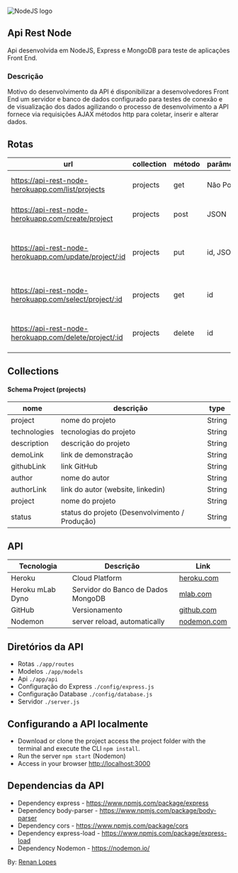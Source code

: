 ![NodeJS logo](http://cfile10.uf.tistory.com/image/1973644A5149370931E7E6)

## Api Rest Node

Api desenvolvida em NodeJS, Express e MongoDB para teste de aplicações Front End.

### Descrição

Motivo do desenvolvimento da API é disponibilizar a desenvolvedores Front End um servidor e banco de dados configurado para testes de conexão e de visualização dos dados agilizando o processo de desenvolvimento a API fornece via requisições AJAX métodos http para coletar, inserir e alterar dados.

## Rotas

| url | collection | método | parâmetros | retorno | ação |
| ------ | ------ | ------ | ------ | ------ | ------ | 
| https://api-rest-node-herokuapp.com/list/projects | projects | get | Não Possui | JSON com Array | Pega lista de projetos no banco |
| https://api-rest-node-herokuapp.com/create/project | projects | post | JSON | JSON | adiciona JSON ao banco |
| https://api-rest-node-herokuapp.com/update/project/:id | projects | put | id, JSON | atualiza o documento com dados do JSON enviado |
| https://api-rest-node-herokuapp.com/select/project/:id | projects | get | id | JSON | retorna o documento com id enviado |
| https://api-rest-node-herokuapp.com/delete/project/:id | projects | delete | id | status 200 | Apaga o documento com id enviado |
	
## Collections

#### Schema Project (projects)

| nome | descrição | type |
| ------ | ------ | ------ | 
| project | nome do projeto | String |
| technologies | tecnologias do projeto | String |
| description | descrição do projeto | String |
| demoLink | link de demonstração | String |
| githubLink | link GitHub | String |
| author | nome do autor | String |
| authorLink | link do autor (website, linkedin) | String |
| project | nome do projeto | String |
| status | status do projeto (Desenvolvimento / Produção) | String |

## API

| Tecnologia | Descrição | Link |
| ------ | ------ | ------ |
| Heroku | Cloud Platform | [heroku.com] |
| Heroku mLab Dyno | Servidor do Banco de Dados MongoDB | [mlab.com] |
| GitHub | Versionamento | [github.com] |
| Nodemon | server reload, automatically | [nodemon.com] |

## Diretórios da API

- Rotas ```./app/routes```
- Modelos ```./app/models```
- Api ```./app/api```
- Configuração do Express ```./config/express.js```
- Configuração Database ```./config/database.js```
- Servidor ```./server.js```

## Configurando a API localmente

- Download or clone the project access the project folder with the terminal and execute the CLI <code>npm install</code>.
- Run the server <code>npm start</code> (Nodemon)
- Access in your browser <a href="http://localhost:3000">http://localhost:3000</a>

## Dependencias da API

- Dependency express - <a href="https://www.npmjs.com/package/express">https://www.npmjs.com/package/express</a>
- Dependency body-parser - <a href="https://www.npmjs.com/package/body-parser">https://www.npmjs.com/package/body-parser</a>
- Dependency cors - <a href="https://www.npmjs.com/package/cors">https://www.npmjs.com/package/cors</a>
- Dependency express-load - <a href="https://www.npmjs.com/package/express-load">https://www.npmjs.com/package/express-load</a>
- Dependency Nodemon - <a href="https://nodemon.io/">https://nodemon.io/</a> 

By: <a href="http://renanlopes.com">Renan Lopes</a>

[heroku.com]: <https://www.heroku.com>
[mlab.com]: <https://mlab.com>
[github.com]: <https://www.github.com>
[nodemon.com]: <https://nodemon.io/>